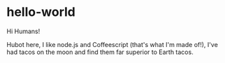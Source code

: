 # hello-world
Hi Humans!

Hubot here, I like node.js and Coffeescript (that's what I'm made of!),
I've had tacos on the moon and find them far superior to Earth tacos.

